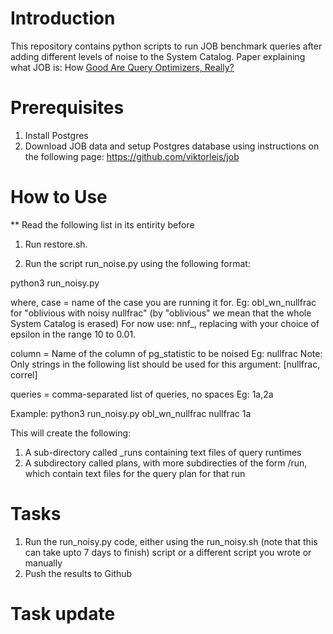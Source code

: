# Introduction
This repository contains python scripts to run JOB benchmark queries after adding different levels of noise to the System Catalog.
Paper explaining what JOB is: How [Good Are Query Optimizers, Really?](https://www.vldb.org/pvldb/vol9/p204-leis.pdf)

# Prerequisites
1. Install Postgres
2. Download JOB data and setup Postgres database using instructions on the following page:
https://github.com/viktorleis/job

# How to Use
** Read the following list in its entirity before

1. Run restore.sh.

2. Run the script run_noise.py using the following format:

python3 run_noisy.py <case> <column> <queries>

where,
case = name of the case you are running it for. 
Eg: obl_wn_nullfrac for "oblivious with noisy nullfrac"
(by "oblivious" we mean that the whole System Catalog is erased)
For now use: nnf_<epsilon>, replacing <epsilon> with your choice of epsilon in the range 10 to 0.01.

column = Name of the column of pg_statistic to be noised
Eg: nullfrac
Note: Only strings in the following list should be used for this argument: [nullfrac, correl]

queries = comma-separated list of queries, no spaces
Eg: 1a,2a

Example: python3 run_noisy.py obl_wn_nullfrac nullfrac 1a

This will create the following:
1. A sub-directory called <case>_runs containing text files of query runtimes
2. A subdirectory called plans, with more subdirecties of the form <case>/run, which contain text files for the query plan for that run

# Tasks
1. Run the run_noisy.py code, either using the run_noisy.sh (note that this can take upto 7 days to finish) script or a different script you wrote or manually
2. Push the results to Github

# Task update





